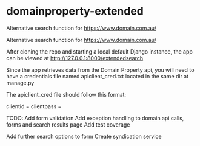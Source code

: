 # domainproperty-extended

Alternative search function for https://www.domain.com.au/

Alternative search function for https://www.domain.com.au/

After cloning the repo and starting a local default Django instance, the app can be viewed at http://127.0.0.1:8000/extendedsearch

Since the app retrieves data from the Domain Property api, you will need to have a credentials file named apiclient_cred.txt located in the same dir at manage.py

The apiclient_cred file should follow this format:

clientid = <your client id>
clientpass = <your client secret>
  
TODO:
Add form validation
Add exception handling to domain api calls, forms and search results page
Add test coverage

Add further search options to form
Create syndication service


